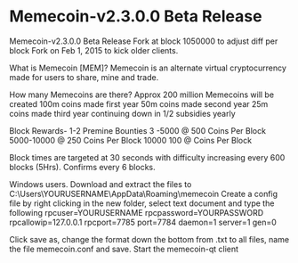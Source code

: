 Memecoin-v2.3.0.0 Beta Release
=========

Memecoin-v2.3.0.0 Beta Release
Fork at block 1050000 to adjust diff per block
Fork on Feb 1, 2015 to kick older clients. 

What is Memecoin [MEM]? 
 Memecoin is an alternate virtual cryptocurrency made for users to share, mine and trade. 

How many Memecoins are there? 
Approx 200 million Memecoins will be created 
100m coins made first year 
50m coins made second year 
25m coins made third year continuing down in 1/2 subsidies yearly

Block Rewards- 
1-2 Premine Bounties
 3 -5000  @ 500 Coins Per Block
5000-10000 @ 250 Coins Per Block
10000 100  @ Coins Per Block

Block times are targeted at 30 seconds with difficulty increasing every 600 blocks (5Hrs). Confirms every 6 blocks.


Windows users. Download and extract the files to C:\Users\YOURUSERNAME\AppData\Roaming\memecoin
Create a config file by right clicking in the new folder, select text document and type the following
rpcuser=YOURUSERNAME 
rpcpassword=YOURPASSWORD
rpcallowip=127.0.0.1 
rpcport=7785 
port=7784
daemon=1 
server=1 
gen=0


Click save as, change the format down the bottom from .txt to all files, name the file memecoin.conf and save. Start the memecoin-qt client
